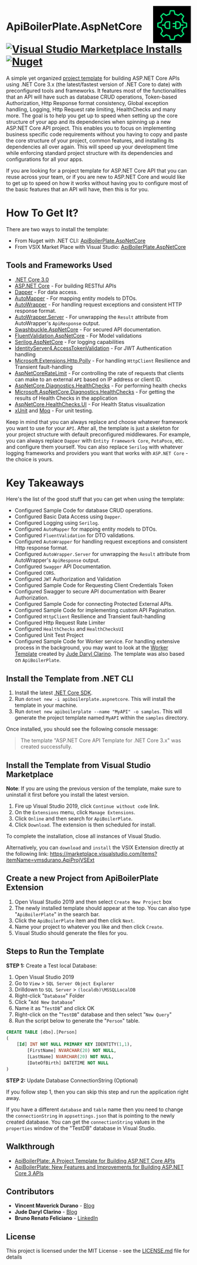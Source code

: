 <img align="right" src="logo.PNG" />

# ApiBoilerPlate.AspNetCore [![Visual Studio Marketplace Installs](https://img.shields.io/visual-studio-marketplace/i/vmsdurano.ApiProjVSExt?color=green)](https://marketplace.visualstudio.com/items?itemName=vmsdurano.ApiProjVSExt) [![Nuget](https://img.shields.io/nuget/dt/ApiBoilerPlate.AspNetCore?color=blue)](https://www.nuget.org/packages/ApiBoilerPlate.AspNetCore)

A simple yet organized [project template](https://marketplace.visualstudio.com/items?itemName=vmsdurano.ApiProjVSExt) for building ASP.NET Core APIs using .NET Core 3.x (the latest/fastest version of .NET Core to date) with preconfigured tools and frameworks. It features most of the functionalities that an API will have such as database CRUD operations, Token-based Authorization, Http Response format consistency, Global exception handling, Logging, Http Request rate limiting, HealthChecks and many more. The goal is to help you get up to speed when setting up the core structure of your app and its dependencies when spinning up a new ASP.NET Core API project. This enables you to focus on implementing business specific code requirements without you having to copy and paste the core structure of your project, common features, and installing its dependencies all over again. This will speed up your development time while enforcing standard project structure with its dependencies and configurations for all your apps.

If you are looking for a project template for ASP.NET Core API that you can reuse across your team, or if you are new to ASP.NET Core and would like to get up to speed on how it works without having you to configure most of the basic features that an API will have, then this is for you.

# How To Get It?
There are two ways to install the template:
* From Nuget with .NET CLI: [ApiBoilerPlate.AspNetCore](https://www.nuget.org/packages/ApiBoilerPlate.AspNetCore)
* From VSIX Market Place with Visual Studio: [ApiBoilerPlate.AspNetCore](https://marketplace.visualstudio.com/items?itemName=vmsdurano.ApiProjVSExt)

## Tools and Frameworks Used

* [.NET Core 3.0](https://dotnet.microsoft.com/download/dotnet-core)
* [ASP.NET Core](https://docs.microsoft.com/en-us/aspnet/core/?view=aspnetcore-3.0) - For building RESTful APIs
* [Dapper](https://dapper-tutorial.net/dapper) - For data access.
* [AutoMapper](https://github.com/AutoMapper/AutoMapper) - For mapping entity models to DTOs.
* [AutoWrapper](https://github.com/proudmonkey/AutoWrapper) - For handling request exceptions and consistent HTTP response format.
* [AutoWrapper.Server](https://github.com/proudmonkey/AutoWrapper.Server) - For unwrapping the `Result` attribute from AutoWrapper's `ApiResponse` output.
* [Swashbuckle.AspNetCore](https://github.com/domaindrivendev/Swashbuckle.AspNetCore) - For secured API documentation.
* [FluentValidation.AspNetCore](https://fluentvalidation.net/aspnet) - For Model validations
* [Serilog.AspNetCore](https://github.com/serilog/serilog-aspnetcore) - For logging capabilities
* [IdentityServer4.AccessTokenValidation](https://github.com/IdentityServer/IdentityServer4.AccessTokenValidation) - For JWT Authentication handling
* [Microsoft.Extensions.Http.Polly](https://github.com/App-vNext/Polly/wiki/Polly-and-HttpClientFactory) - For handling `HttpClient` Resilience and Transient fault-handling
* [AspNetCoreRateLimit](https://github.com/stefanprodan/AspNetCoreRateLimit) - For controlling the rate of requests that clients can make to an external `API` based on IP address or client ID.
* [AspNetCore.Diagnostics.HealthChecks](https://github.com/Xabaril/AspNetCore.Diagnostics.HealthChecks) - For performing health checks
* [Microsoft.AspNetCore.Diagnostics.HealthChecks](https://docs.microsoft.com/en-us/aspnet/core/host-and-deploy/health-checks?view=aspnetcore-3.0) - For getting the results of Health Checks in the application
* [AspNetCore.HealthChecks.UI](https://www.nuget.org/packages/AspNetCore.HealthChecks.UI/) - For Health Status visualization
* [xUnit](https://xunit.net/) and [Moq](https://github.com/Moq/moq4/wiki/Quickstart) - For unit testing.


Keep in mind that you can always replace and choose whatever framework you want to use for your `API`. After all, the template is just a skeleton for your project structure with default preconfigured middlewares. For example, you can always replace `Dapper` with `Entity Framework Core`, `PetaPoco`, etc. and configure them yourself. You can also replace `Serilog` with whatever logging frameworks and providers you want that works with `ASP.NET Core` - the choice is yours.

# Key Takeaways
Here's the list of the good stuff that you can get when using the template:

* Configured Sample Code for database CRUD operations.
* Configured Basic Data Access using `Dapper`.
* Configured Logging using `Serilog`.
* Configured `AutoMapper` for mapping entity models to DTOs.
* Configured `FluentValidation` for DTO validations.
* Configured `AutoWrapper` for handling request exceptions and consistent Http response format.
* Configured `AutoWrapper.Server` for unwrapping the `Result` attribute from AutoWrapper's `ApiResponse` output.
* Configured `Swagger` API Documentation.
* Configured `CORS`.
* Configured `JWT` Authorization and Validation
* Configured Sample Code for Requesting Client Credentials Token
* Configured Swagger to secure API documentation with Bearer Authorization.
* Configured Sample Code for connecting Protected External APIs.
* Configured Sample Code for implementing custom API Pagination.
* Configured `HttpClient` Resilience and Transient fault-handling
* Configured Http Request Rate Limiter
* Configured `HealthChecks` and `HealthChecksUI`
* Configured Unit Test Project
* Configured Sample Code for Worker service. For handling extensive process in the background, you may want to look at the [Worker Template](https://github.com/judedaryl/pubsub-worker-starter) created by [Jude Daryl Clarino](https://judedaryl.github.io/). The template was also based on `ApiBoilerPlate`.

## Install the Template from .NET CLI
1. Install the latest [.NET Core SDK](https://dotnet.microsoft.com/download/dotnet-core/3.0).
2. Run `dotnet new -i apiboilerplate.aspnetcore`. This will install the template in your machine.
3. Run `dotnet new apiboilerplate --name "MyAPI" -o samples`. This will generate the project template named `MyAPI` within the `samples` directory.

Once installed, you should see the following console message:

> The template "ASP.NET Core API Template for .NET Core 3.x" was created successfully.  

## Install the Template from Visual Studio Marketplace

**Note**: If you are using the previous version of the template, make sure to uninstall it first before you install the latest version.

1. Fire up Visual Studio 2019, click `Continue without code` link.
2. On the `Extensions` menu, click `Manage Extensions`.
3. Click `Online` and then search for `ApiBoilerPlate`.
4. Click `Download`. The extension is then scheduled for install.

To complete the installation, close all instances of Visual Studio.

Alternatively, you can `download` and `install` the VSIX Extension directly at the following link: https://marketplace.visualstudio.com/items?itemName=vmsdurano.ApiProjVSExt

## Create a new Project from ApiBoilerPlate Extension

1. Open Visual Studio 2019 and then select `Create New Project` box
2. The newly installed template should appear at the top. You can also type "`ApiBoilerPlate`" in the search bar.
3. Click the `ApiBoilerPlate` item and then click `Next`.
4. Name your project to whatever you like and then click `Create`.
5. Visual Studio should generate the files for you.

## Steps to Run the Template

**STEP 1:** Create a Test local Database:

1. Open Visual Studio 2019
2. Go to `View` > `SQL Server Object Explorer`
3. Drilldown to `SQL Server` > `(localdb)\MSSQLLocalDB`
4. Right-click "`Database`" Folder
5. Click "`Add New Database`"
6. Name it as "`TestDB`" and click OK
7. Right-click on the "`TestDB`" database and then select "`New Query`"
8. Run the script below to generate the "`Person`" table.

```sql
CREATE TABLE [dbo].[Person]
(
	[Id] INT NOT NULL PRIMARY KEY IDENTITY(1,1), 
    	[FirstName] NVARCHAR(20) NOT NULL, 
    	[LastName] NVARCHAR(20) NOT NULL, 
    	[DateOfBirth] DATETIME NOT NULL
)
```

**STEP 2:** Update Database ConnectionString (Optional)

If you follow step 1, then you can skip this step and run the application right away.

If you have a different `database` and `table` name then you need to change the `connectionString` in `appsettings.json` that is pointing to the newly created database. You can get the `connectionString` values in the `properties` window of the "TestDB" database in Visual Studio.

## Walkthrough

* [ApiBoilerPlate: A Project Template for Building ASP.NET Core APIs](http://vmsdurano.com/apiboilerplate-a-project-template-for-building-asp-net-core-apis/)
* [ApiBoilerPlate: New Features and Improvements for Building ASP.NET Core 3 APIs](http://vmsdurano.com/apiboilerplate-new-features-and-improvements-for-building-asp-net-core-3-apis/)

## Contributors

* **Vincent Maverick Durano** - [Blog](http://vmsdurano.com/)
* **Jude Daryl Clarino** - [Blog](https://judedaryl.github.io/)
* **Bruno Renato Feliciano** - [LinkedIn](https://www.linkedin.com/in/brunorfeliciano/)

## License

This project is licensed under the MIT License - see the [LICENSE.md](LICENSE) file for details
